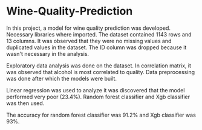 # Wine-Quality-Prediction
In this project, a model for wine quality prediction was developed. Necessary libraries where imported. The dataset contained 1143 rows and 13 columns. It was observed that they were no missing values and duplicated values in the dataset. The ID column was dropped because it wasn't necessary in the analysis.

Exploratory data analysis was done on the dataset. In correlation matrix, it was observed that alcohol is most correlated to quality. Data preprocessing was done after which the models were built.

Linear regression was used to analyze it was discovered that the model performed very poor (23.4%). Random forest classifier and Xgb classifier was then used.

The accuracy for random forest classifier was 91.2% and Xgb classifier was 93%.
